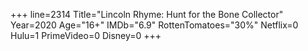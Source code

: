 +++
line=2314
Title="Lincoln Rhyme: Hunt for the Bone Collector"
Year=2020
Age="16+"
IMDb="6.9"
RottenTomatoes="30%"
Netflix=0
Hulu=1
PrimeVideo=0
Disney=0
+++

